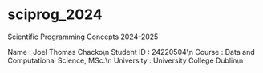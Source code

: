 # sciprog_2024
Scientific Programming Concepts 2024-2025

Name            : Joel Thomas Chacko\n
Student ID      : 24220504\n
Course          : Data and Computational Science, MSc.\n
University      : University College Dublin\n
